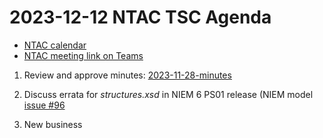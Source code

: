 # 2023-12-12 NTAC TSC Agenda

- [NTAC calendar](https://lists.oasis-open-projects.org/g/niemopen-ntactsc/calendar)
- [NTAC meeting link on Teams](https://dod.teams.microsoft.us/l/meetup-join/19%3adod%3ameeting_027b8f8cd305438fbb0a76a1e7896d97%40thread.v2/0?context=%7b%22Tid%22%3a%22102d0191-eeae-4761-b1cb-1a83e86ef445%22%2c%22Oid%22%3a%2270ae69c4-ba53-4071-b60d-68a8b321854e%22%7d)
1. Review and approve minutes:  [2023-11-28-minutes](2023-11-28-minutes.md)

2. Discuss errata for *structures.xsd* in NIEM 6 PS01 release (NIEM model [issue #96](https://github.com/niemopen/niem-model/issues/96)

3. New business

